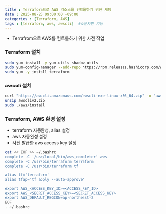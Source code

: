 ```yaml
---
title : Terraform으로 AWS 리소스를 컨트롤하기 위한 세팅
date : 2025-08-25 09:00:00 +09:00
categories : [Terraform, AWS]
tags : [terraform, aws, awscli]  #소문자만 가능
---
```


- Terrafrom으로 AWS를 컨트롤하기 위한 사전 작업

### Terraform 설치

```bash
sudo yum install -y yum-utils shadow-utils
sudo yum-config-manager --add-repo https://rpm.releases.hashicorp.com/AmazonLinux/hashicorp.repo
sudo yum -y install terraform
```

### awscli 설치

```bash
curl "https://awscli.amazonaws.com/awscli-exe-linux-x86_64.zip" -o "awscliv2.zip"
unzip awscliv2.zip
sudo ./aws/install
```

### Terraform, AWS 환경 설정

- terraform 자동완성, alias 설정
- aws 자동완성 설정
- 사전 발급한 aws access key 설정

```bash
cat << EOF >> ~/.bashrc 
complete -C '/usr/local/bin/aws_completer' aws
complete -C /usr/bin/terraform terraform
complete -C /usr/bin/terraform tf

alias tf='terraform'
alias tfap='tf apply --auto-approve'

export AWS_<ACCESS_KEY_ID>=<ACCESS_KEY_ID>
export AWS_<SECRET_ACCESS_KEY>=<SECRET_ACCESS_KEY>
export AWS_DEFAULT_REGION=ap-northeast-2
EOF
. ~/.bashrc
```